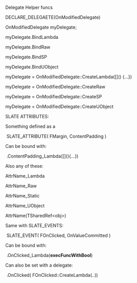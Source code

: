 Delegate Helper funcs

DECLARE_DELEGAETE(OnModifiedDelegate)

OnModifiedDelegate myDelegate;

myDelegate.BindLambda

myDelegate.BindRaw

myDelegate.BindSP

myDelegate.BindUObject

myDelegate = OnModifiedDelegate::CreateLambda(\[]() {…})

myDelegate = OnModifiedDelegate::CreateRaw

myDelegate = OnModifiedDelegate::CreateSP

myDelegate = OnModifiedDelegate::CreateUObject

SLATE ATTRIBUTES:

Something defined as a

​ SLATE_ATTRIBUTE( FMargin, ContentPadding )

Can be bound with:

​ .ContentPadding_Lambda(\[](){…})

Also any of these:

AttrName_Lambda

AttrName_Raw

AttrName_Static

AttrName_UObject

AttrName(TSharedRef&lt;obj>)

Same with SLATE_EVENTS:

​ SLATE_EVENT( FOnClicked, OnValueCommitted )

Can be bound with:

​ .OnClicked_Lambda(**execFuncWithBool**)

Can also be set with a delegate:

​ .OnClicked( FOnClicked::CreateLambda(..))
